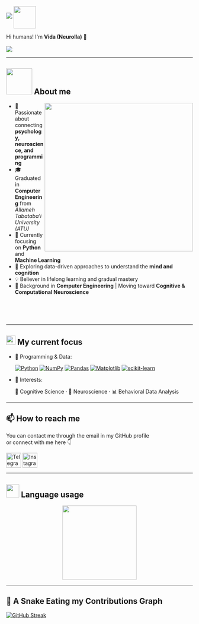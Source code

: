 <img src="https://user-images.githubusercontent.com/73097560/115834477-dbab4500-a447-11eb-908a-139a6edaec5c.gif">
<picture><img src="https://i.pinimg.com/originals/92/5e/66/925e660439316870f1f89d0ca0cfcbba.gif" align="center" width="60"></picture>

Hi humans! I'm **Vida (Neurolla)** 🧠  
<br/>
<img src="https://user-images.githubusercontent.com/73097560/115834477-dbab4500-a447-11eb-908a-139a6edaec5c.gif">

---

## <picture><img src="https://media4.giphy.com/media/v1.Y2lkPTc5MGI3NjExYWVrcW1keXJ1em03NWJvNjV6dHI0cjJhbGZ2cGlkMXZzd3Q3anF6NiZlcD12MV9pbnRlcm5hbF9naWZfYnlfaWQmY3Q9cw/3hoLIVAJYkz6T0Ichp/giphy.gif" width="70px"></picture> About me

<picture><img align="right" src="https://64.media.tumblr.com/f5f079255fcb8207510c5bb1f100b5ff/9b31aa8ffb0cac7c-1d/s500x750/443a6b3d2fbccfc9e85bc10292558ce9fd2969fe.gifv" width="400px"></picture>

- 🧠 Passionate about connecting **psychology, neuroscience, and programming**
- 🎓 Graduated in **Computer Engineering** from *Allameh Tabataba’i University (ATU)* 
- 🐍 Currently focusing on **Python** and **Machine Learning**  
- 🎯 Exploring data-driven approaches to understand the **mind and cognition**  
- 💡 Believer in lifelong learning and gradual mastery  
- 📘 Background in **Computer Engineering** | Moving toward **Cognitive & Computational Neuroscience**

<br>
<br>
<br>

---

## <img src="https://media2.giphy.com/media/QssGEmpkyEOhBCb7e1/giphy.gif?cid=ecf05e47a0n3gi1bfqntqmob8g9aid1oyj2wr3ds3mg700bl&rid=giphy.gif" width="25"> My current focus

<p>

- 🧩 Programming & Data:
  
  [<img alt="Python" src="https://img.shields.io/badge/Python-%233776AB.svg?style=flat-circle&logo=python&logoColor=white" title="Python"/>](https://www.python.org/)
  [<img alt="NumPy" src="https://img.shields.io/badge/NumPy-%23013243.svg?style=flat-circle&logo=numpy&logoColor=white" title="NumPy"/>](https://numpy.org/)
  [<img alt="Pandas" src="https://img.shields.io/badge/Pandas-%23150458.svg?style=flat-circle&logo=pandas&logoColor=white" title="Pandas"/>](https://pandas.pydata.org/)
  [<img alt="Matplotlib" src="https://img.shields.io/badge/Matplotlib-%233B4E76.svg?style=flat-circle&logo=plotly&logoColor=white" title="Matplotlib"/>](https://matplotlib.org/)
  [<img alt="scikit-learn" src="https://img.shields.io/badge/scikit--learn-%23F7931E.svg?style=flat-circle&logo=scikit-learn&logoColor=white" title="scikit-learn"/>](https://scikit-learn.org/)

- 🧬 Interests:
  
  🧠 Cognitive Science · 🧩 Neuroscience · 📊 Behavioral Data Analysis

</p>

---

## 📫 How to reach me
You can contact me through the email in my GitHub profile  
or connect with me here 👇  

[<img src="https://upload.wikimedia.org/wikipedia/commons/8/82/Telegram_logo.svg" height="40em" align="center" alt="Telegram" title="Telegram"/>](https://t.me/neurollaplus)
[<img src="https://raw.githubusercontent.com/Raymo111/Raymo111/master/socials/instagram.svg" height="40em" align="center" alt="Instagram" title="Instagram"/>](https://instagram.com/neurolla)

---

## <img src="https://media.giphy.com/media/iY8CRBdQXODJSCERIr/giphy.gif" width="35"> Language usage

<div align="center">
  <img height="200px" src="https://github-readme-stats-api-holic-x.vercel.app/api/top-langs/?username=Neurolla&theme=gruvbox_light&layout=compact"/>
</div>

---

## 🐍 A Snake Eating my Contributions Graph
	
[![GitHub Streak](https://streak-stats.demolab.com?user=Neurolla&theme=burnt-neon)](https://git.io/streak-stats)
